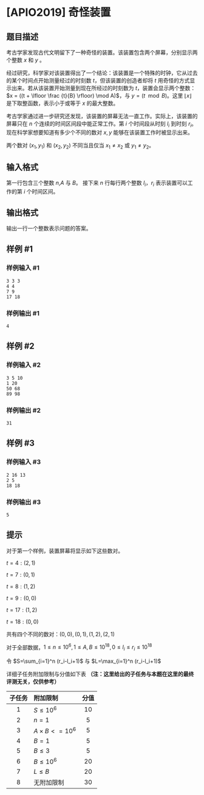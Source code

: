 # [APIO2019] 奇怪装置

## 题目描述

考古学家发现古代文明留下了一种奇怪的装置。该装置包含两个屏幕，分别显示两个整数 $x$ 和 $y$ 。

经过研究，科学家对该装置得出了一个结论：该装置是一个特殊的时钟，它从过去的某个时间点开始测量经过的时刻数 $t$，但该装置的创造者却将 $t$ 用奇怪的方式显示出来。若从该装置开始测量到现在所经过的时刻数为 $t$，装置会显示两个整数：$x = ((t + \lfloor \frac {t}{B} \rfloor) \mod A)$，与 $y=(t \mod B)$。这里 $\lfloor x \rfloor$ 是下取整函数，表示小于或等于 $x$ 的最大整数。

考古学家通过进一步研究还发现，该装置的屏幕无法一直工作。实际上，该装置的屏幕只在 $n$ 个连续的时间区间段中能正常工作。第 $i$ 个时间段从时刻 $l_i$ 到时刻 $r_i$。现在科学家想要知道有多少个不同的数对 $x,y$ 能够在该装置工作时被显示出来。

两个数对 $(x_1,y_1)$ 和 $(x_2,y_2)$ 不同当且仅当 $x_1 \neq x_2$ 或 $y_1 \neq y_2$。


## 输入格式

第一行包含三个整数 $n$,$A$ 与 $B$。
接下来 $n$ 行每行两个整数 $l_i$，$r_i$ 表示装置可以工作的第 $i$ 个时间区间。

## 输出格式

输出一行一个整数表示问题的答案。

## 样例 #1

### 样例输入 #1
```
3 3 3
4 4
7 9
17 18
```

### 样例输出 #1

```
4
```

## 样例 #2

### 样例输入 #2
```
3 5 10
1 20
50 68
89 98
```

### 样例输出 #2

```
31
```

## 样例 #3

### 样例输入 #3
```
2 16 13
2 5
18 18
```

### 样例输出 #3

```
5
```

## 提示

对于第一个样例，装置屏幕将显示如下这些数对。

$t=4:(2,1)$

$t=7:(0,1)$

$t=8:(1,2)$

$t=9:(0,0)$

$t=17:(1,2)$

$t=18:(0,0)$

共有四个不同的数对：$(0,0),(0,1),(1,2),(2,1)$

对于全部数据，$1 \leq n \leq 10^6,1 \leq A,B \leq 10^{18},0 \leq l_i \leq r_i \leq 10^{18}$

令 $S=\sum_{i=1}^n (r_i-l_i+1)$ 与 $L=\max_{i=1}^n (r_i-l_i+1)$

详细子任务附加限制与分值如下表 **（注：这里给出的子任务与本题在这里的最终评测无关，仅供参考）**

| 子任务 | 附加限制 | 分值 |
| :-----------: | :----------- | :-----------: |
| 1 | $S\leq 10^6$ | 10 |
| 2 | $n=1$ | 5 |
| 3 | $A\times B<=10^6$ | 5 |
| 4 | $B=1$ | 5 |
| 5 | $B\leq 3$ | 5 |
| 6 | $B\leq 10^6$ | 20 |
| 7 | $L\leq B$ | 20 |
| 8 | 无附加限制 | 30 |

